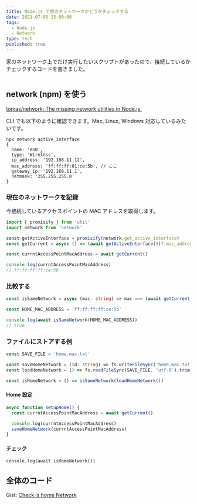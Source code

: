 ```yaml
---
title: Node.js で家のネットワークかどうかチェックする
date: 2021-07-05 15:00:00
tags:
  - Node.js
  - Network
type: tech
published: true
---
```


家のネットワーク上でだけ実行したいスクリプトがあったので、接続しているかチェックするコードを書きました。

```toc

```

## network (npm) を使う

[tomas/network: The missing network utilities in Node\.js\.](https://github.com/tomas/network)

CLI でも以下のように確認できます。Mac, Linux, Windows 対応しているみたいです。

```
npx network active_interface
{
  name: 'en0',
  type: 'Wireless',
  ip_address: '192.168.11.12',
  mac_address: 'ff:ff:ff:01:ce:5b', // ここ
  gateway_ip: '192.168.11.1',
  netmask: '255.255.255.0'
}
```

### 現在のネットワークを記録

今接続しているアクセスポイントの MAC アドレスを取得します。

```ts
import { promisify } from 'util'
import network from 'network'

const getActiveInterface = promisify(network.get_active_interface)
const getCurrent = async () => (await getActiveInterface())?.mac_address

const currntAccessPointMacAddress = await getCurrent()

console.log(currntAccessPointMacAddress)
// ff:ff:ff:ff:ce:5b
```

### 比較する

```ts
const isSameNetwork = async (mac: string) => mac === (await getCurrent())

const HOME_MAC_ADDRESS = 'ff:ff:ff:ff:ce:5b'

console.log(await isSameNetwork(HOME_MAC_ADDRESS))
// true
```

### ファイルにストアする例

```ts
const SAVE_FILE = 'home.mac.txt'

const saveHomeNetwork = (id: string) => fs.writeFileSync('home.mac.txt', id)
const loadHomeNetwork = () => fs.readFileSync(SAVE_FILE, 'utf-8').trim()

const isHomeNetwork = () => isSameNetwork(loadHomeNetwork())
```

#### Home 設定

```ts
async function setupHome() {
  const currntAccessPointMacAddress = await getCurrent()

  console.log(currntAccessPointMacAddress)
  saveHomeNetwork(currntAccessPointMacAddress)
}
```

#### チェック

```tsx
console.log(await isHomeNetwork())
```

## 全体のコード

Gist: [Check is home Network](https://gist.github.com/elzup/a324b8d1129dc00d076870565670eea9)
